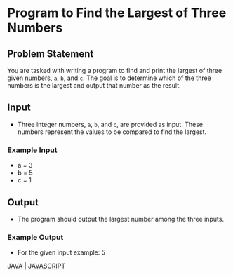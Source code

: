 # Program to Find the Largest of Three Numbers

## Problem Statement

You are tasked with writing a program to find and print the largest of three given numbers, `a`, `b`, and `c`. The goal is to determine which of the three numbers is the largest and output that number as the result.

## Input

- Three integer numbers, `a`, `b`, and `c`, are provided as input. These numbers represent the values to be compared to find the largest.

### Example Input

- a = 3
- b = 5
- c = 1

## Output

- The program should output the largest number among the three inputs.

### Example Output

- For the given input example: 5

[JAVA](solution.java) |
[JAVASCRIPT](solution.js)
